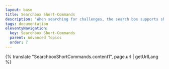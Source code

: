 ```yaml
---
layout: base
title: Searchbox Short-Commands
description: 'When searching for challenges, the search box supports short-commands that can be used to execute alternative searches or alter search behavior'
tags: documentation
eleventyNavigation:
  key: Searchbox Short-Commands
  parent: Advanced Topics
  order: 7
---
```


{% translate "SearchboxShortCommands.content1", page.url | getUrlLang %}
